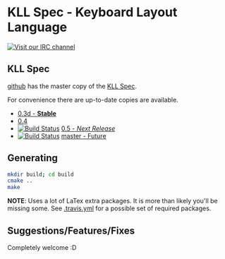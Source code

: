 KLL Spec - Keyboard Layout Language
===================================

[![Visit our IRC channel](https://kiwiirc.com/buttons/irc.freenode.net/input.club.png)](https://kiwiirc.com/client/irc.freenode.net/#input.club)


KLL Spec
--------

[github](https://github.com/kiibohd/kll-spec) has the master copy of the [KLL Spec](https://input.club/kll/).

For convenience there are up-to-date copies are available.
* [0.3d - **Stable**](https://www.overleaf.com/read/zzqbdwqjfwwf)
* [0.4](https://www.overleaf.com/read/mnnqqpnxhhyr)
* [![Build Status](https://travis-ci.org/kiibohd/kll-spec.svg?branch=0.5)](https://travis-ci.org/kiibohd/kll-spec) [0.5 - *Next Release*](https://www.overleaf.com/read/cfqydmrpfdrs)
* [![Build Status](https://travis-ci.org/kiibohd/kll-spec.svg?branch=master)](https://travis-ci.org/kiibohd/kll-spec) [master - Future](https://www.overleaf.com/read/cfqydmrpfdrs)


Generating
----------

```bash
mkdir build; cd build
cmake ..
make
```

**NOTE**: Uses a lot of LaTex extra packages. It is more than likely you'll be missing some. See [.travis.yml](.travis.yml) for a possible set of required packages.


Suggestions/Features/Fixes
--------------------------

Completely welcome :D
